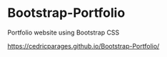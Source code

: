 # Bootstrap-Portfolio
Portfolio website using Bootstrap CSS

https://cedricparages.github.io/Bootstrap-Portfolio/
